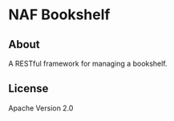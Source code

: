 # NAF Bookshelf

## About
A RESTful framework for managing a bookshelf.

## License
Apache Version 2.0
